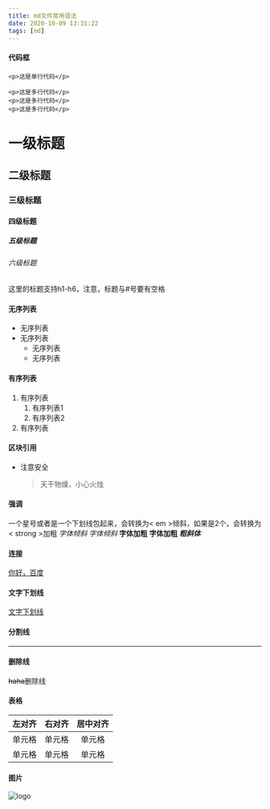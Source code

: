 ```yaml
---
title: md文件常用语法
date: 2020-10-09 13:31:22
tags: [md]
---
```

#### 代码框
 `<p>这是单行代码</p>`

```
<p>这是多行代码</p>
<p>这是多行代码</p>
<p>这是多行代码</p>
```
#   一级标题
## 二级标题
### 三级标题
#### 四级标题
##### 五级标题
###### 六级标题
这里的标题支持h1-h6，注意，标题与#号要有空格

#### 无序列表
* 无序列表
* 无序列表
    * 无序列表
    * 无序列表

#### 有序列表
1. 有序列表
    1. 有序列表1
    2. 有序列表2
2. 有序列表

#### 区块引用
* 注意安全
    > 天干物燥，小心火烛

#### 强调
一个星号或者是一个下划线包起来，会转换为< em >倾斜，如果是2个，会转换为< strong >加粗
*字体倾斜*
_字体倾斜_
**字体加粗**
__字体加粗__
**_粗斜体_**

#### 连接
[你好，百度](http://www.baidu.com)

#### 文字下划线
<u>文字下划线</u>

#### 分割线
---

#### 删除线
~~haha~~删除线

#### 表格
| 左对齐 | 右对齐 | 居中对齐 |
| :-----| ----: | :----: |
| 单元格 | 单元格 | 单元格 |
| 单元格 | 单元格 | 单元格 |

#### 图片
![logo](https://img-blog.csdnimg.cn/20200212174735949.jpg?x-oss-process=image/watermark,type_ZmFuZ3poZW5naGVpdGk,shadow_10,text_aHR0cHM6Ly9ydWRvbi5ibG9nLmNzZG4ubmV0,size_16,color_FFFFFF,t_70)